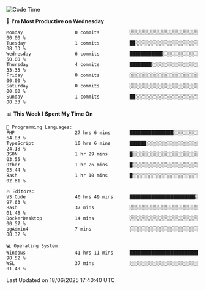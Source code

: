 <!--START_SECTION:waka-->
![Code Time](http://img.shields.io/badge/Code%20Time-5%2C111%20hrs%2058%20mins-blue)

📅 **I'm Most Productive on Wednesday** 

```text
Monday                   0 commits           ░░░░░░░░░░░░░░░░░░░░░░░░░   00.00 % 
Tuesday                  1 commits           ██░░░░░░░░░░░░░░░░░░░░░░░   08.33 % 
Wednesday                6 commits           ████████████░░░░░░░░░░░░░   50.00 % 
Thursday                 4 commits           ████████░░░░░░░░░░░░░░░░░   33.33 % 
Friday                   0 commits           ░░░░░░░░░░░░░░░░░░░░░░░░░   00.00 % 
Saturday                 0 commits           ░░░░░░░░░░░░░░░░░░░░░░░░░   00.00 % 
Sunday                   1 commits           ██░░░░░░░░░░░░░░░░░░░░░░░   08.33 % 
```


📊 **This Week I Spent My Time On** 

```text
💬 Programming Languages: 
PHP                      27 hrs 6 mins       ████████████████░░░░░░░░░   64.83 % 
TypeScript               10 hrs 6 mins       ██████░░░░░░░░░░░░░░░░░░░   24.18 % 
JSON                     1 hr 29 mins        █░░░░░░░░░░░░░░░░░░░░░░░░   03.55 % 
Other                    1 hr 26 mins        █░░░░░░░░░░░░░░░░░░░░░░░░   03.44 % 
Bash                     1 hr 10 mins        █░░░░░░░░░░░░░░░░░░░░░░░░   02.81 % 

🔥 Editors: 
VS Code                  40 hrs 49 mins      ████████████████████████░   97.63 % 
Bash                     37 mins             ░░░░░░░░░░░░░░░░░░░░░░░░░   01.48 % 
DockerDesktop            14 mins             ░░░░░░░░░░░░░░░░░░░░░░░░░   00.57 % 
pgAdmin4                 7 mins              ░░░░░░░░░░░░░░░░░░░░░░░░░   00.32 % 

💻 Operating System: 
Windows                  41 hrs 11 mins      █████████████████████████   98.52 % 
WSL                      37 mins             ░░░░░░░░░░░░░░░░░░░░░░░░░   01.48 % 
```


 Last Updated on 18/06/2025 17:40:40 UTC
<!--END_SECTION:waka-->
